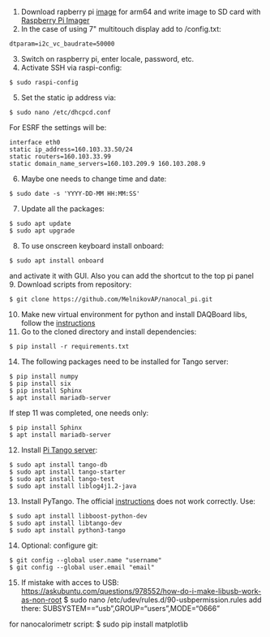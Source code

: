 1. Download rapberry pi [image](https://downloads.raspberrypi.org/raspios_arm64/images/) for arm64 and write image to SD card with [Raspberry Pi Imager](https://www.raspberrypi.com/software/)
2. In the case of using 7" multitouch display add to /config.txt: 
```
dtparam=i2c_vc_baudrate=50000
```  
3. Switch on raspberry pi, enter locale, password, etc.  
4. Activate SSH via raspi-config:
```
$ sudo raspi-config
```
5. Set the static ip address via: 
```
$ sudo nano /etc/dhcpcd.conf
```
For ESRF the settings will be: 
```
interface eth0
static ip_address=160.103.33.50/24
static routers=160.103.33.99
static domain_name_servers=160.103.209.9 160.103.208.9
```
6. Maybe one needs to change time and date:  
```
$ sudo date -s 'YYYY-DD-MM HH:MM:SS'
```
7. Update all the packages:
```
$ sudo apt update  
$ sudo apt upgrade
```
8. To use onscreen keyboard install onboard: 
```
$ sudo apt install onboard
```
and activate it with GUI. Also you can add the shortcut to the top pi panel  
9. Download scripts from repository:
```
$ git clone https://github.com/MelnikovAP/nanocal_pi.git
```
10. Make new virtual environment for python and install DAQBoard libs, follow the [instructions](https://github.com/MelnikovAP/nanocal_pi)  
11. Go to the cloned directory and install dependencies:
```
$ pip install -r requirements.txt
```
14. The following packages need to be installed for Tango server:
```
$ pip install numpy
$ pip install six
$ pip install Sphinx
$ apt install mariadb-server
```
If step 11 was completed, one needs only:  
```
$ pip install Sphinx
$ apt install mariadb-server
```
12. Install [Pi Tango server](https://tango-controls.readthedocs.io/en/latest/installation/tango-on-raspberry-pi.html):
``` 
$ sudo apt install tango-db  
$ sudo apt install tango-starter  
$ sudo apt install tango-test  
$ sudo apt install liblog4j1.2-java  
```
13. Install PyTango. The official [instructions](https://gitlab.com/tango-controls/pytango) does not work correctly. Use:
```
$ sudo apt install libboost-python-dev  
$ sudo apt install libtango-dev  
$ sudo apt install python3-tango  
```
14. Optional: configure git:
```
$ git config --global user.name "username"
$ git config --global user.email "email"
```

15. If mistake with acces to USB:
https://askubuntu.com/questions/978552/how-do-i-make-libusb-work-as-non-root
$ sudo nano /etc/udev/rules.d/90-usbpermission.rules
add there: SUBSYSTEM==“usb”,GROUP=“users”,MODE=“0666”


for nanocalorimetr script:
$ sudo pip install matplotlib

